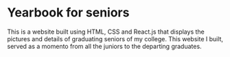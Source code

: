 # Yearbook for seniors
This is a website built using HTML, CSS and React.js that displays the pictures and details of graduating seniors of my college. This website I built, served as a momento from all the juniors to the departing graduates.
